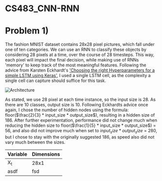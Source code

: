 # CS483_CNN-RNN

# Problem 1)

The fashion MNIST dataset contains 28x28 pixel pictures, which fall under one of ten categories. We can use an RNN to classify these objects by considering 28 pixels at a time, over the course of 28 timesteps. This way, each pixel will impact the final decision, while making use of RNNs 'memory' to keep track of the most meaningful features. Following the advice from Karsten Eckhardt's ['Choosing the right Hyperparameters for a simple LSTM using Keras'](https://towardsdatascience.com/choosing-the-right-hyperparameters-for-a-simple-lstm-using-keras-f8e9ed76f046), I used a single LSTM cell, as the complexity a single cell can capture should suffice for this task.

![Architecture](https://github.com/ete2njit/CS483_CNN-RNN/blob/main/resources/lstm%20architecture.png)

As stated, we use 28 pixel at each time instance, so the input size is 28. As there are 10 classes, output size is 10. Following Eckhardts advice once again, I chose the number of hidden nodes using the formula: floor($\frac{2}{3} * input_size * output_size$), resulting in a hidden size of 186. After further experimentation, performance did not change much when reducing the hidden size to floor($\frac{1}{5} * input_size * output_size$) = 56, and also did not improve much when set to $input_size * output_size$ = 280, but I chose to stay with the originally suggested 186, as speed also did not vary much between the sizes.

| Variable | Dimensions |
| -------- | ------ |
| X<sub>t</sub> | 28x1 |
| asdf | fsd |
